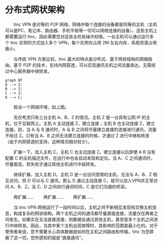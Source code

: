 # 分布式网状架构

　　tinc VPN 是对等的 P2P 网络，网络中每个连接的设备都是同等的主机（主机可以是PC、笔记本、路由器、手机平板等一切可以网络连接的设备）。这些主机上都需要运行 tinc，因此需要您对这些主机有操作权限。一台主机可以通过运行多个 tinc 实例的方式加入多个 VPN，每个实例仅占用 2M 左右内存，系统资源占用极小。

　　与传统 VPN 方案比较，tinc 最大的特点是分布式、基于网状结构的网络路由。基于 P2P 的技术，支持内网穿透，可以实现通讯主机之间流量直达，无需经过中心服务器中继转发。


```mermaid
graph BT
A --> Z;
B --> Z;
C --> Z;
D --> C;
```
　　假设一个网络环境，如上图。

　　先仅考虑只有三台主机 A、B、Z 的情况。主机 Z 是一台具有公网 IP 的主机，位于互联网上。主机 A 主动连接 Z，建立连接；主机 B 也主动连接 Z，建立连接。则，当 A 与 B 通讯时，A 与 B 之间将尽量建立直接的连接进行通讯，流量不经过 Z。只有当 A、B 之间无法建立连接的时候，才通过 Z 进行中继和转发（由于内网穿透的支持，这种情况相对较少）。

　　扩展一下，加入主机 C，主机 C 也主动连接 Z。建立连接以后即使 A B 没有配置 C 的主机描述文件，在运行中也会自动发现和定位。当 A、C 之间通讯时，尽量直连，若失败才通过其他主机进行中级转发。

　　继续扩展，加入主机 D。主机 D 是一台访问受限的主机，无法与 A、B、Z 相互访问。但 D 可以与 C 通讯。那么 D 通过主动连接 C，就可以加入VPN并正常访问 A、B、Z。当 Z、D 之间进行通讯时间，C 是它们沟通的桥梁。

　　再扩展……
　　再扩展……
　　再扩展……

　　当 tinc VPN 网络运行了一段时间以后，主机之间不断相互发现和交换主机信息，构成复杂的网状结构。两个主机之间的通讯都尽量直接连接，流量仅在两者之间发生。如果实在无法直接连接，则数据会通过其他主机，甚至是多个主机之间进行中继转发。因此，当其中某个主机出现故障时，其影响的范围是最小化的。对于使用者来说，您不需要关心具体数据是如何在主机之间路由和传输，tinc 为您屏蔽了这一切，您所感知的就是“直接通讯”。

